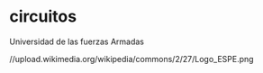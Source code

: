 # circuitos
Universidad de las fuerzas Armadas

//upload.wikimedia.org/wikipedia/commons/2/27/Logo_ESPE.png
